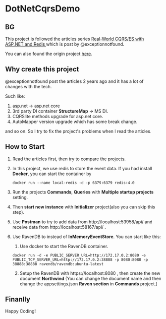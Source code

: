 # DotNetCqrsDemo
## BG

This project is followed the articles series [Real-World CQRS/ES with ASP.NET and Redis ](https://www.exceptionnotfound.net/real-world-cqrs-es-with-asp-net-and-redis-part-1-overview/) which is post by  @exceptionnotfound.

You can also found the origin project [here](https://github.com/exceptionnotfound/DotNetCqrsDemo).

## Why create this project

 @exceptionnotfound post the articles 2 years ago and it has a lot of changes with the tech.

Such like:

1. asp.net -> asp.net core
2. 3rd party DI container **StructureMap** -> MS DI.
3. CQRSlite methods upgrade for asp.net core.
4. AutoMapper version upgrade which has some break change.

and so on. So I try to fix the project's problems when I read the articles.

## How to Start

1. Read the articles first, then try to compare the projects.

2. In this project, we use redis to store the event data. If you had install **Docker**, you can start  the container by 

   ```
   docker run --name local-redis -d -p 6379:6379 redis:4.0
   ```

3. Run the projects **Commands**, **Queries** with **Multiple startup projects** setting.

4. Then **start new instance** with **Initializer** project(also you can skip this step).

5. Use **Postman** to try to add data from http://localhost:53958/api/ and receive data from http://localhost:58167/api/ .

6. Use RavenDB to instead of **InMemoryEventStore**. You can start like this:

   1. Use docker to start the RavenDB container.

   ```
   docker run -d -e PUBLIC_SERVER_URL=http://172.17.0.2:8080 -e PUBLIC_TCP_SERVER_URL=http://172.17.0.2:38888 -p 8080:8080 -p 38888:38888 ravendb/ravendb:ubuntu-latest
   ```
   2. Setup the RavenDB with https://localhost:8080 , then create the new document **Northwind** (You can change the document name and then change the appsettings.json **Raven section** in **Commands** project.)


## Finanlly

Happy Coding!